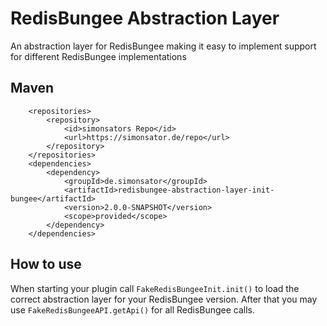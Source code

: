 # RedisBungee Abstraction Layer

An abstraction layer for RedisBungee making it easy to implement support for different RedisBungee implementations

## Maven

```
	<repositories>
		<repository>
			<id>simonsators Repo</id>
			<url>https://simonsator.de/repo</url>
		</repository>
	</repositories>
	<dependencies>
		<dependency>
			<groupId>de.simonsator</groupId>
			<artifactId>redisbungee-abstraction-layer-init-bungee</artifactId>
			<version>2.0.0-SNAPSHOT</version>
			<scope>provided</scope>
		</dependency>
	</dependencies>
```

## How to use

When starting your plugin call ```FakeRedisBungeeInit.init()``` to load the correct abstraction layer for your
RedisBungee version. After that you may use ```FakeRedisBungeeAPI.getApi()``` for all RedisBungee calls.